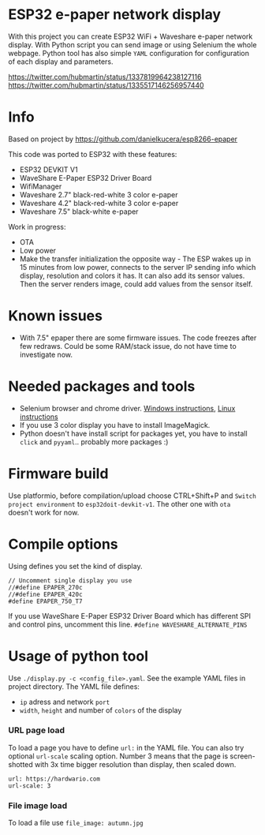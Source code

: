 # ESP32 e-paper network display

With this project you can create ESP32 WiFi + Waveshare e-paper network display. With Python script you can send image or using Selenium the whole webpage. Python tool has also simple `YAML` configuration for configuration of each display and parameters.

https://twitter.com/hubmartin/status/1337819964238127116
https://twitter.com/hubmartin/status/1335517146256957440

# Info

Based on project by https://github.com/danielkucera/esp8266-epaper

This code was ported to ESP32 with these features:

- ESP32 DEVKIT V1
- WaveShare E-Paper ESP32 Driver Board
- WifiManager
- Waveshare 2.7" black-red-white 3 color e-paper
- Waveshare 4.2" black-red-white 3 color e-paper
- Waveshare 7.5" black-white e-paper

Work in progress:
- OTA
- Low power
- Make the transfer initialization the opposite way - The ESP wakes up in 15 minutes from low power, connects to the server IP sending info which display, resolution and colors it has. It can also add its sensor values. Then the server renders image, could add values from the sensor itself.

# Known issues

- With 7.5" epaper there are some firmware issues. The code freezes after few redraws. Could be some RAM/stack issue, do not have time to investigate now.

# Needed packages and tools

- Selenium browser and chrome driver. [Windows instructions](https://medium.com/@patrick.yoho11/installing-selenium-and-chromedriver-on-windows-e02202ac2b08), [Linux instructions](https://tecadmin.net/setup-selenium-chromedriver-on-ubuntu/)
- If you use 3 color display you have to install ImageMagick.
- Python doesn't have install script for packages yet, you have to install `click` and `pyyaml`.. probably more packages :)

# Firmware build

Use platformio, before compilation/upload choose CTRL+Shift+P and `Switch project environment` to `esp32doit-devkit-v1`. The other one with `ota` doesn't work for now.

# Compile options

Using defines you set the kind of display.
```
// Uncomment single display you use
//#define EPAPER_270c
//#define EPAPER_420c
#define EPAPER_750_T7
```

If you use WaveShare E-Paper ESP32 Driver Board which has different SPI and control pins, uncomment this line.
`#define WAVESHARE_ALTERNATE_PINS`

# Usage of python tool

Use `./display.py -c <config_file>.yaml`. See the example YAML files in project directory. The YAML file defines:

- `ip` adress and network `port`
- `width`, `height` and number of `colors` of the display

### URL page load
To load a page you have to define `url:` in the YAML file. You can also try optional `url-scale` scaling option. Number 3 means that the page is screen-shotted with 3x time bigger resolution than display, then scaled down.

```
url: https://hardwario.com
url-scale: 3
```

### File image load

To load a file use `file_image: autumn.jpg`
